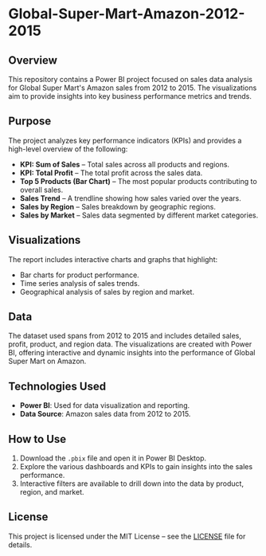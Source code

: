 # Global-Super-Mart-Amazon-2012-2015

## Overview
This repository contains a Power BI project focused on sales data analysis for Global Super Mart's Amazon sales from 2012 to 2015. The visualizations aim to provide insights into key business performance metrics and trends.

## Purpose
The project analyzes key performance indicators (KPIs) and provides a high-level overview of the following:
- **KPI: Sum of Sales** – Total sales across all products and regions.
- **KPI: Total Profit** – The total profit across the sales data.
- **Top 5 Products (Bar Chart)** – The most popular products contributing to overall sales.
- **Sales Trend** – A trendline showing how sales varied over the years.
- **Sales by Region** – Sales breakdown by geographic regions.
- **Sales by Market** – Sales data segmented by different market categories.

## Visualizations
The report includes interactive charts and graphs that highlight:
- Bar charts for product performance.
- Time series analysis of sales trends.
- Geographical analysis of sales by region and market.

## Data
The dataset used spans from 2012 to 2015 and includes detailed sales, profit, product, and region data. The visualizations are created with Power BI, offering interactive and dynamic insights into the performance of Global Super Mart on Amazon.

## Technologies Used
- **Power BI**: Used for data visualization and reporting.
- **Data Source**: Amazon sales data from 2012 to 2015.

## How to Use
1. Download the `.pbix` file and open it in Power BI Desktop.
2. Explore the various dashboards and KPIs to gain insights into the sales performance.
3. Interactive filters are available to drill down into the data by product, region, and market.

## License
This project is licensed under the MIT License – see the [LICENSE](LICENSE) file for details.
